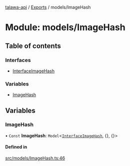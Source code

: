 [talawa-api](../README.md) / [Exports](../modules.md) / models/ImageHash

# Module: models/ImageHash

## Table of contents

### Interfaces

- [InterfaceImageHash](../interfaces/models_ImageHash.InterfaceImageHash.md)

### Variables

- [ImageHash](models_ImageHash.md#imagehash)

## Variables

### ImageHash

• `Const` **ImageHash**: `Model`\<[`InterfaceImageHash`](../interfaces/models_ImageHash.InterfaceImageHash.md), \{\}, \{\}\>

#### Defined in

[src/models/ImageHash.ts:46](https://github.com/PalisadoesFoundation/talawa-api/blob/515781e/src/models/ImageHash.ts#L46)

